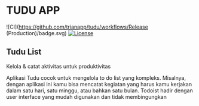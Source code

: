 # TUDU APP
![CI](https://github.com/trianapp/tudu/workflows/Release (Production)/badge.svg)
[![License](https://img.shields.io/badge/License-Apache%202.0-blue.svg)](https://opensource.org/licenses/Apache-2.0)


## Tudu List
Kelola & catat aktivitas untuk produktivitas
<p>
Aplikasi Tudu cocok untuk mengelola to do list yang kompleks. Misalnya, dengan aplikasi ini kamu bisa mencatat kegiatan yang harus kamu kerjakan dalam satu hari, satu minggu, atau bahkan satu bulan. Todoist hadir dengan user interface yang mudah digunakan dan tidak membingungkan
</p>
